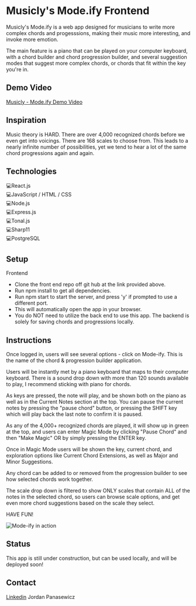 
# Musicly's Mode.ify Frontend

Musicly's Mode.ify is a web app designed for musicians to write more complex chords and progesssions, making their music more interesting, and invoke more emotion.

The main feature is a piano that can be played on your computer keyboard, with a chord builder and chord progression builder, and several suggestion modes that suggest more complex chords, or chords that fit within the key you're in. 

## Demo Video
[Musicly - Mode.ify Demo Video](https://www.youtube.com/watch?v=HNiOuJO_xKI)


## Inspiration

Music theory is HARD. There are over 4,000 recognized chords before we even get into voicings. There are 168 scales to choose from. This leads to a nearly infinite number of possibilities, yet we tend to hear a lot of the same chord progressions again and again.  

## Technologies

💻React.js <br />
💻JavaScript / HTML / CSS <br />
💻Node.js <br />
💻Express.js <br />
💻Tonal.js <br />
💻Sharp11 <br />
💻PostgreSQL <br />


## Setup

Frontend 
- Clone the front end repo off git hub at the link provided above.
- Run npm install to get all dependencies.
- Run npm start to start the server, and press 'y' if prompted to use a different port. 
- This will automatically open the app in your browser. 
- You do NOT need to utilize the back end to use this app. The backend is solely for saving chords and progressions locally. 

## Instructions

Once logged in, users will see several options - click on Mode-ify. This is the name of the chord & progression builder application. 

Users will be instantly met by a piano keyboard that maps to their computer keyboard. There is a sound drop down with more than 120 sounds available to play, I recommend sticking with piano for chords.

As keys are pressed, the note will play, and be shown both on the piano as well as in the Current Notes section at the top. You can pause the current notes by pressing the "pause chord" button, or pressing the SHIFT key which will play back the last note to confirm it is paused. 

As any of the 4,000+ recognized chords are played, it will show up in green at the top, and users can enter Magic Mode by clicking "Pause Chord" and then "Make Magic" OR by simply pressing the ENTER key.

Once in Magic Mode users will be shown the key, current chord, and exploration options like Current Chord Extensions, as well as Major and Minor Suggestions.

Any chord can be added to or removed from the progression builder to see how selected chords work together. 

The scale drop down is filtered to show ONLY scales that contain ALL of the notes in the selected chord, so users can browse scale options, and get even more chord suggestions based on the scale they select. 

HAVE FUN! 

![Mode-ify in action](https://i.imgur.com/YH6E3oF.png)


## Status

This app is still under construction, but can be used locally, and will be deployed soon! 


## Contact

[Linkedin](https://www.linkedin.com/in/jordan-panasewicz-77a93158/) Jordan Panasewicz
